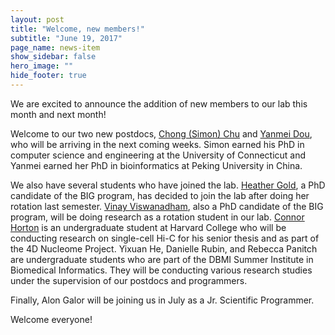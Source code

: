 ```yaml
---
layout: post
title: "Welcome, new members!"
subtitle: "June 19, 2017"
page_name: news-item
show_sidebar: false
hero_image: ""
hide_footer: true
---
```


We are excited to announce the addition of new members to our lab this month and next month!

Welcome to our two new postdocs, [Chong (Simon) Chu](/people/simon-chong-chu) and [Yanmei Dou](/people/yanmei-dou), who will be arriving in the next coming weeks. Simon earned his PhD in computer science and engineering at the University of Connecticut and Yanmei earned her PhD in bioinformatics at Peking University in China. 

We also have several students who have joined the lab. [Heather Gold](/people/heather-gold), a PhD candidate of the BIG program, has decided to join the lab after doing her rotation last semester. [Vinay Viswanadham](/people/vinay-viswanadham), also a PhD candidate of the BIG program, will be doing research as a rotation student in our lab. [Connor Horton](/people/connor-horton) is an undergraduate student at Harvard College who will be conducting research on single-cell Hi-C for his senior thesis and as part of the 4D Nucleome Project. Yixuan He, Danielle Rubin, and Rebecca Panitch are undergraduate students who are part of the DBMI Summer Institute in Biomedical Informatics. They will be conducting various research studies under the supervision of our postdocs and programmers. 

Finally, Alon Galor will be joining us in July as a Jr. Scientific Programmer. 

Welcome everyone!